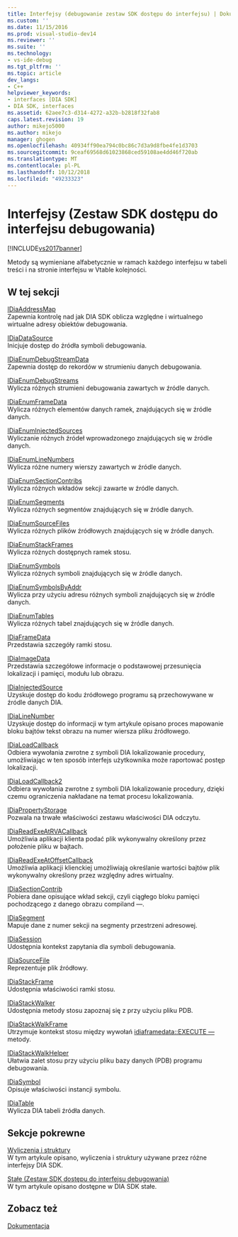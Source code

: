```yaml
---
title: Interfejsy (debugowanie zestaw SDK dostępu do interfejsu) | Dokumentacja firmy Microsoft
ms.custom: ''
ms.date: 11/15/2016
ms.prod: visual-studio-dev14
ms.reviewer: ''
ms.suite: ''
ms.technology:
- vs-ide-debug
ms.tgt_pltfrm: ''
ms.topic: article
dev_langs:
- C++
helpviewer_keywords:
- interfaces [DIA SDK]
- DIA SDK, interfaces
ms.assetid: 62aee7c3-d314-4272-a32b-b2818f32fab8
caps.latest.revision: 19
author: mikejo5000
ms.author: mikejo
manager: ghogen
ms.openlocfilehash: 40934ff90ea794c0bc86c7d3a9d8fbe4fe1d3703
ms.sourcegitcommit: 9ceaf69568d61023868ced59108ae4dd46f720ab
ms.translationtype: MT
ms.contentlocale: pl-PL
ms.lasthandoff: 10/12/2018
ms.locfileid: "49233323"
---
```

# <a name="interfaces-debug-interface-access-sdk"></a>Interfejsy (Zestaw SDK dostępu do interfejsu debugowania)
[!INCLUDE[vs2017banner](../../includes/vs2017banner.md)]

Metody są wymieniane alfabetycznie w ramach każdego interfejsu w tabeli treści i na stronie interfejsu w Vtable kolejności.  
  
## <a name="in-this-section"></a>W tej sekcji  
 [IDiaAddressMap](../../debugger/debug-interface-access/idiaaddressmap.md)  
 Zapewnia kontrolę nad jak DIA SDK oblicza względne i wirtualnego wirtualne adresy obiektów debugowania.  
  
 [IDiaDataSource](../../debugger/debug-interface-access/idiadatasource.md)  
 Inicjuje dostęp do źródła symboli debugowania.  
  
 [IDiaEnumDebugStreamData](../../debugger/debug-interface-access/idiaenumdebugstreamdata.md)  
 Zapewnia dostęp do rekordów w strumieniu danych debugowania.  
  
 [IDiaEnumDebugStreams](../../debugger/debug-interface-access/idiaenumdebugstreams.md)  
 Wylicza różnych strumieni debugowania zawartych w źródle danych.  
  
 [IDiaEnumFrameData](../../debugger/debug-interface-access/idiaenumframedata.md)  
 Wylicza różnych elementów danych ramek, znajdujących się w źródle danych.  
  
 [IDiaEnumInjectedSources](../../debugger/debug-interface-access/idiaenuminjectedsources.md)  
 Wyliczanie różnych źródeł wprowadzonego znajdujących się w źródle danych.  
  
 [IDiaEnumLineNumbers](../../debugger/debug-interface-access/idiaenumlinenumbers.md)  
 Wylicza różne numery wierszy zawartych w źródle danych.  
  
 [IDiaEnumSectionContribs](../../debugger/debug-interface-access/idiaenumsectioncontribs.md)  
 Wylicza różnych wkładów sekcji zawarte w źródle danych.  
  
 [IDiaEnumSegments](../../debugger/debug-interface-access/idiaenumsegments.md)  
 Wylicza różnych segmentów znajdujących się w źródle danych.  
  
 [IDiaEnumSourceFiles](../../debugger/debug-interface-access/idiaenumsourcefiles.md)  
 Wylicza różnych plików źródłowych znajdujących się w źródle danych.  
  
 [IDiaEnumStackFrames](../../debugger/debug-interface-access/idiaenumstackframes.md)  
 Wylicza różnych dostępnych ramek stosu.  
  
 [IDiaEnumSymbols](../../debugger/debug-interface-access/idiaenumsymbols.md)  
 Wylicza różnych symboli znajdujących się w źródle danych.  
  
 [IDiaEnumSymbolsByAddr](../../debugger/debug-interface-access/idiaenumsymbolsbyaddr.md)  
 Wylicza przy użyciu adresu różnych symboli znajdujących się w źródle danych.  
  
 [IDiaEnumTables](../../debugger/debug-interface-access/idiaenumtables.md)  
 Wylicza różnych tabel znajdujących się w źródle danych.  
  
 [IDiaFrameData](../../debugger/debug-interface-access/idiaframedata.md)  
 Przedstawia szczegóły ramki stosu.  
  
 [IDiaImageData](../../debugger/debug-interface-access/idiaimagedata.md)  
 Przedstawia szczegółowe informacje o podstawowej przesunięcia lokalizacji i pamięci, modułu lub obrazu.  
  
 [IDiaInjectedSource](../../debugger/debug-interface-access/idiainjectedsource.md)  
 Uzyskuje dostęp do kodu źródłowego programu są przechowywane w źródle danych DIA.  
  
 [IDiaLineNumber](../../debugger/debug-interface-access/idialinenumber.md)  
 Uzyskuje dostęp do informacji w tym artykule opisano proces mapowanie bloku bajtów tekst obrazu na numer wiersza pliku źródłowego.  
  
 [IDiaLoadCallback](../../debugger/debug-interface-access/idialoadcallback.md)  
 Odbiera wywołania zwrotne z symboli DIA lokalizowanie procedury, umożliwiając w ten sposób interfejs użytkownika może raportować postęp lokalizacji.  
  
 [IDiaLoadCallback2](../../debugger/debug-interface-access/idialoadcallback2.md)  
 Odbiera wywołania zwrotne z symboli DIA lokalizowanie procedury, dzięki czemu ograniczenia nakładane na temat procesu lokalizowania.  
  
 [IDiaPropertyStorage](../../debugger/debug-interface-access/idiapropertystorage.md)  
 Pozwala na trwałe właściwości zestawu właściwości DIA odczytu.  
  
 [IDiaReadExeAtRVACallback](../../debugger/debug-interface-access/idiareadexeatrvacallback.md)  
 Umożliwia aplikacji klienta podać plik wykonywalny określony przez położenie pliku w bajtach.  
  
 [IDiaReadExeAtOffsetCallback](../../debugger/debug-interface-access/idiareadexeatoffsetcallback.md)  
 Umożliwia aplikacji klienckiej umożliwiają określanie wartości bajtów plik wykonywalny określony przez względny adres wirtualny.  
  
 [IDiaSectionContrib](../../debugger/debug-interface-access/idiasectioncontrib.md)  
 Pobiera dane opisujące wkład sekcji, czyli ciągłego bloku pamięci pochodzącego z danego obrazu compiland —.  
  
 [IDiaSegment](../../debugger/debug-interface-access/idiasegment.md)  
 Mapuje dane z numer sekcji na segmenty przestrzeni adresowej.  
  
 [IDiaSession](../../debugger/debug-interface-access/idiasession.md)  
 Udostępnia kontekst zapytania dla symboli debugowania.  
  
 [IDiaSourceFile](../../debugger/debug-interface-access/idiasourcefile.md)  
 Reprezentuje plik źródłowy.  
  
 [IDiaStackFrame](../../debugger/debug-interface-access/idiastackframe.md)  
 Udostępnia właściwości ramki stosu.  
  
 [IDiaStackWalker](../../debugger/debug-interface-access/idiastackwalker.md)  
 Udostępnia metody stosu zapoznaj się z przy użyciu pliku PDB.  
  
 [IDiaStackWalkFrame](../../debugger/debug-interface-access/idiastackwalkframe.md)  
 Utrzymuje kontekst stosu między wywołań [idiaframedata::EXECUTE —](../../debugger/debug-interface-access/idiaframedata-execute.md) metody.  
  
 [IDiaStackWalkHelper](../../debugger/debug-interface-access/idiastackwalkhelper.md)  
 Ułatwia zalet stosu przy użyciu pliku bazy danych (PDB) programu debugowania.  
  
 [IDiaSymbol](../../debugger/debug-interface-access/idiasymbol.md)  
 Opisuje właściwości instancji symbolu.  
  
 [IDiaTable](../../debugger/debug-interface-access/idiatable.md)  
 Wylicza DIA tabeli źródła danych.  
  
## <a name="related-sections"></a>Sekcje pokrewne  
 [Wyliczenia i struktury](../../debugger/debug-interface-access/enumerations-and-structures.md)  
 W tym artykule opisano, wyliczenia i struktury używane przez różne interfejsy DIA SDK.  
  
 [Stałe (Zestaw SDK dostępu do interfejsu debugowania)](../../debugger/debug-interface-access/constants-debug-interface-access-sdk.md)  
 W tym artykule opisano dostępne w DIA SDK stałe.  
  
## <a name="see-also"></a>Zobacz też  
 [Dokumentacja](../../debugger/debug-interface-access/debug-interface-access-sdk-reference.md)



